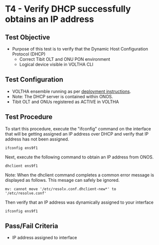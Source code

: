 # T4 - Verify DHCP successfully obtains an IP address

## Test Objective

* Purpose of this test is to verify that the Dynamic Host Configuration Protocol (DHCP)
    * Correct Tibit OLT and ONU PON environment
    * Logical device visible in VOLTHA CLI

## Test Configuration

* VOLTHA ensemble running as per [deployment instructions](V01_voltha_bringup_deploy.md).
* Note: The DHCP server is contained within ONOS.
* Tibit OLT and ONUs registered as ACTIVE in VOLTHA

## Test Procedure

To start this procedure, execute the "ifconfig" command on the interface that will be getting assigned an IP address over DHCP and verify that IP address has not been assigned. 

```shell
ifconfig ens9f1
```

Next, execute the following command to obtain an IP address from ONOS.

```shell
dhclient ens9f1
```
Note: When the dhclient command completes a common error message is displayed as follows.  This mesage can safely be ignored. 

```shell
mv: cannot move '/etc/resolv.conf.dhclient-new*' to '/etc/resolve.conf'
```

Then verify that an IP address was dynamically assigned to your interface

```shell
ifconfig ens9f1
```

## Pass/Fail Criteria

* IP address assigned to interface
